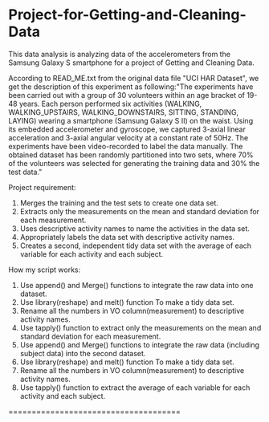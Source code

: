 Project-for-Getting-and-Cleaning-Data
=====================================

This data analysis is analyzing data of the accelerometers from the Samsung Galaxy S smartphone for a project of Getting and Cleaning Data. 

According to READ_ME.txt from the original data file "UCI HAR Dataset", we get the description of this experiment as following:"The experiments have been carried out with a group of 30 volunteers within an age bracket of 19-48 years. Each person performed six activities (WALKING, WALKING_UPSTAIRS, WALKING_DOWNSTAIRS, SITTING, STANDING, LAYING) wearing a smartphone (Samsung Galaxy S II) on the waist. Using its embedded accelerometer and gyroscope, we captured 3-axial linear acceleration and 3-axial angular velocity at a constant rate of 50Hz. The experiments have been video-recorded to label the data manually. The obtained dataset has been randomly partitioned into two sets, where 70% of the volunteers was selected for generating the training data and 30% the test data."

Project requirement:<br>
1. Merges the training and the test sets to create one data set.<br>
2. Extracts only the measurements on the mean and standard deviation for each measurement. <br>
3. Uses descriptive activity names to name the activities in the data set.<br>
4. Appropriately labels the data set with descriptive activity names. <br>
5. Creates a second, independent tidy data set with the average of each variable for each activity and each subject.<br> 

How my script works:<br>
1. Use append() and Merge() functions to integrate the raw data into one dataset.<br>
2. Use library(reshape) and melt() function To make a tidy data set.<br>
3. Rename all the numbers in VO column(measurement) to descriptive activity names.<br>
4. Use tapply() function to extract only the measurements on the mean and standard deviation for each measurement.<br>
5. Use append() and Merge() functions to integrate the raw data (including subject data) into the second dataset.<br>
6. Use library(reshape) and melt() function To make a tidy data set.<br>
7. Rename all the numbers in VO column(measurement) to descriptive activity names.<br>
8. Use tapply() function to extract the average of each variable for each activity and each subject. <br>

=====================================


